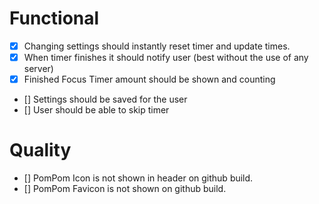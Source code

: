 # Functional

- [x] Changing settings should instantly reset timer and update times.
- [x] When timer finishes it should notify user (best without the use of any server)
- [x] Finished Focus Timer amount should be shown and counting
- [] Settings should be saved for the user
- [] User should be able to skip timer

# Quality

- [] PomPom Icon is not shown in header on github build.
- [] PomPom Favicon is not shown on github build.
